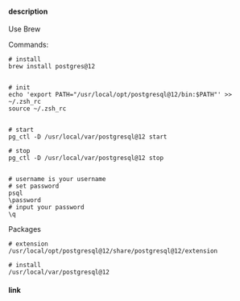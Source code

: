 #### description

Use Brew

Commands:

```shell
# install
brew install postgres@12


# init
echo 'export PATH="/usr/local/opt/postgresql@12/bin:$PATH"' >> ~/.zsh_rc
source ~/.zsh_rc


# start
pg_ctl -D /usr/local/var/postgresql@12 start

# stop
pg_ctl -D /usr/local/var/postgresql@12 stop


# username is your username
# set password
psql
\password
# input your password
\q
```

Packages

```shell
# extension
/usr/local/opt/postgresql@12/share/postgresql@12/extension

# install
/usr/local/var/postgresql@12

```



#### link





